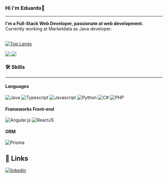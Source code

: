 ### Hi i'm Eduardo👋
------

<div>

  <div style="display:flex; align-items: flex-start;">
    <div>
      <b>I'm a Full-Stack Web Developer, passionate at web development.</b>
      <br />
      Currently working at Marketdata as Java developer.
    </div>
  </div>

</div>
<br />

 [![Top Langs](https://github-readme-stats.vercel.app/api/top-langs/?username=codebyedu&layout=compact)](https://github.com/anuraghazra/github-readme-stats)

<a href="https://github.com/anuraghazra/github-readme-stats">
  <img align="center" src="https://github-readme-stats.vercel.app/api?username=codebyedu&count_private=true&theme=tokyonight" />
</a>
<a href="https://github.com/anuraghazra/convoychat">
  <img align="center" src="[https://github-readme-stats.vercel.app/api/pin/?username=anuraghazra&repo=convoychat](https://github-readme-stats.vercel.app/api/top-langs/?username=codebyedu&layout=compact)" />
</a>

### 🛠 Skills
------

#### Languages
![Java](https://img.shields.io/badge/Java-ED8B00?style=for-the-badge&logo=java&logoColor=white)
![Typescript](https://img.shields.io/badge/TypeScript-007ACC?style=for-the-badge&logo=typescript&logoColor=white)
![Javascript](https://img.shields.io/badge/JavaScript-323330?style=for-the-badge&logo=javascript&logoColor=F7DF1E)
![Python](https://img.shields.io/badge/python-3670A0?style=for-the-badge&logo=python&logoColor=ffdd54)
![C#](https://img.shields.io/badge/c%23-%23239120.svg?style=for-the-badge&logo=c-sharp&logoColor=white)
![PHP](https://img.shields.io/badge/PHP-323330.svg?style=for-the-badge&logo=PHP&logoColor=ffdd54)


#### Frameworks Front-end
![Angular.js](https://img.shields.io/badge/angular.js-%23E23237.svg?style=for-the-badge&logo=angularjs&logoColor=white)
![ReactJS](https://img.shields.io/badge/React-20232A?style=for-the-badge&logo=react&logoColor=61DAFB)


#### ORM
![Prisma](https://img.shields.io/badge/Prisma-3982CE?style=for-the-badge&logo=Prisma&logoColor=white)

## 🔗 Links
[![linkedin](https://img.shields.io/badge/linkedin-0A66C2?style=for-the-badge&logo=linkedin&logoColor=white)](https://www.linkedin.com/in/eduardo-pereira-2605/)
